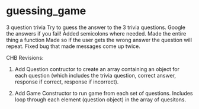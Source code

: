 # guessing_game
3 question trivia
Try to guess the answer to the 3 trivia questions. Google the answers if you fail!
Added semicolons where needed.
Made the entire thing a function
Made so if the user gets the wrong answer the question will repeat.
Fixed bug that made messages come up twice.

CHB Revisions:

1) Add Question contructor to create an array containing an object for each question (which includes the trivia question, correct answer, response if correct, response if incorrect).

2) Add Game Constructor to run game from each set of questions. Includes loop through each element (question object) in the array of quesitons.
